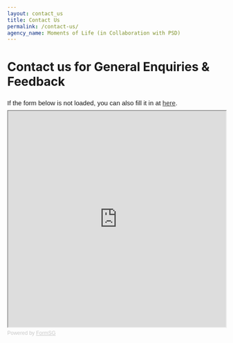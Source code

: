 ```yaml
---
layout: contact_us
title: Contact Us
permalink: /contact-us/
agency_name: Moments of Life (in Collaboration with PSD)
---
```


# Contact us for General Enquiries & Feedback
  
  
<div style="font-family:Sans-Serif;font-size:15px;color:#000;opacity:0.9;padding-top:5px;padding-bottom:8px">If the form below is not loaded, you can also fill it in at <a href="https://form.gov.sg/5ed0995e42ee5f00110e10cc">here</a>.</div>

<!-- Change the width and height values to suit you best -->
<iframe id="iframe" src="https://form.gov.sg/5ed0995e42ee5f00110e10cc" style="width:100%;height:500px"></iframe>

<div style="font-family:Sans-Serif;font-size:12px;color:#999;opacity:0.5;padding-top:5px">Powered by <a href="https://form.gov.sg" style="color: #999">FormSG</a></div>

